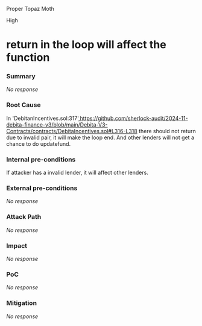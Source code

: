 Proper Topaz Moth

High

# return in the loop will affect the function

### Summary

_No response_

### Root Cause

In 'DebitanIncentives.sol:317',https://github.com/sherlock-audit/2024-11-debita-finance-v3/blob/main/Debita-V3-Contracts/contracts/DebitaIncentives.sol#L316-L318 there should not return due to invalid pair, it will make the loop end. And other lenders will not get a chance to do updatefund.


### Internal pre-conditions

If attacker has a invalid lender, it will affect other lenders.

### External pre-conditions

_No response_

### Attack Path

_No response_

### Impact

_No response_

### PoC

_No response_

### Mitigation

_No response_